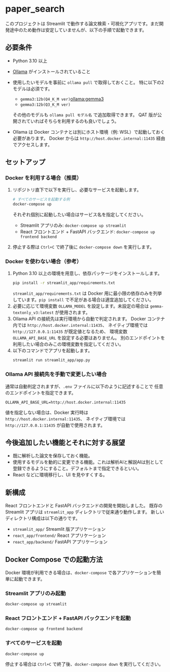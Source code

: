 # paper_search

このプロジェクトは Streamlit で動作する論文検索・可視化アプリです。まだ開発途中のため動作は安定していませんが、以下の手順で起動できます。

## 必要条件
- Python 3.10 以上
- [Ollama](https://github.com/ollama/ollama) がインストールされていること
- 使用したいモデルを事前に `ollama pull` で取得しておくこと。
  特に以下の2モデルは必須です。
  - `gemma3:12b(Q4_K_M ver)`[ollama:gemma3](https://ollama.com/library/gemma3:12b)
  - `gemma3:12b(Q3_K_M ver)`

  その他のモデルも `ollama pull モデル名` で追加取得できます。
  QAT 版が公開されていればそちらを利用するのも良いでしょう。

- Ollama は Docker コンテナとは別にホスト環境（例: WSL）で起動しておく必要があります。
  Docker からは `http://host.docker.internal:11435` 経由でアクセスします。

## セットアップ

### Docker を利用する場合（推奨）
1. リポジトリ直下で以下を実行し、必要なサービスを起動します。
   ```bash
   # すべてのサービスを起動する例
   docker-compose up
   ```
   それぞれ個別に起動したい場合はサービス名を指定してください。
   - Streamlit アプリのみ: `docker-compose up streamlit`
   - React フロントエンド + FastAPI バックエンド: `docker-compose up frontend backend`

2. 停止する際は `Ctrl+C` で終了後に `docker-compose down` を実行します。

### Docker を使わない場合（参考）
1. Python 3.10 以上の環境を用意し、依存パッケージをインストールします。
   ```bash
   pip install -r streamlit_app/requirements.txt
   ```
   `streamlit_app/requirements.txt` は Docker 用に最小限の依存のみを列挙
   しています。`pip install` で不足がある場合は適宜追加してください。
2. 必要に応じて環境変数 `OLLAMA_MODEL` を設定します。未設定の場合は
   `gemma-textonly_v3:latest` が使用されます。
3. Ollama API の接続先は実行環境から自動で判定されます。
   Docker コンテナ内では `http://host.docker.internal:11435`、
   ネイティブ環境では `http://127.0.0.1:11435` が既定値となるため、
   環境変数 `OLLAMA_API_BASE_URL` を設定する必要はありません。
   別のエンドポイントを利用したい場合のみこの環境変数を指定してください。
4. 以下のコマンドでアプリを起動します。
   ```bash
   streamlit run streamlit_app/app.py
   ```

### Ollama API 接続先を手動で変更したい場合
通常は自動判定されますが、`.env` ファイルに以下のように記述することで
任意のエンドポイントを指定できます。

```env
OLLAMA_API_BASE_URL=http://host.docker.internal:11435
```

値を指定しない場合は、Docker 実行時は `http://host.docker.internal:11435`、
ネイティブ環境では `http://127.0.0.1:11435` が自動で使用されます。

## 今後追加したい機能とそれに対する展望
- 既に解析した論文を保存しておく機能。
- 使用するモデルを動的に変更できる機能。これは解析AIと解説AIは別として登録できるようにすること。デフォルトまで指定できるといい。
- React などに環境移行し、UI を見やすくする。

## 新構成
React フロントエンドと FastAPI バックエンドの開発を開始しました。
既存の Streamlit アプリは `streamlit_app` ディレクトリで従来通り動作します。
新しいディレクトリ構成は以下の通りです。

- `streamlit_app/` Streamlit 版アプリケーション
- `react_app/frontend/` React アプリケーション
- `react_app/backend/` FastAPI アプリケーション


## Docker Compose での起動方法
Docker 環境が利用できる場合は、`docker-compose` で各アプリケーションを簡単に起動できます。

### Streamlit アプリのみ起動
```bash
docker-compose up streamlit
```

### React フロントエンド + FastAPI バックエンドを起動
```bash
docker-compose up frontend backend
```

### すべてのサービスを起動
```bash
docker-compose up
```

停止する場合は `Ctrl+C` で終了後、`docker-compose down` を実行してください。
